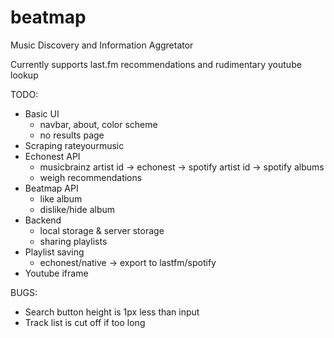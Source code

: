 # beatmap
Music Discovery and Information Aggretator

Currently supports last.fm recommendations and rudimentary youtube lookup

TODO:
* Basic UI
	- navbar, about, color scheme
	- no results page
* Scraping rateyourmusic
* Echonest API
	- musicbrainz artist id -> echonest -> spotify artist id -> spotify albums
	- weigh recommendations
* Beatmap API
	- like album
	- dislike/hide album
* Backend
	- local storage & server storage
	- sharing playlists 
* Playlist saving
	- echonest/native -> export to lastfm/spotify
* Youtube iframe

BUGS:
* Search button height is 1px less than input
* Track list is cut off if too long
